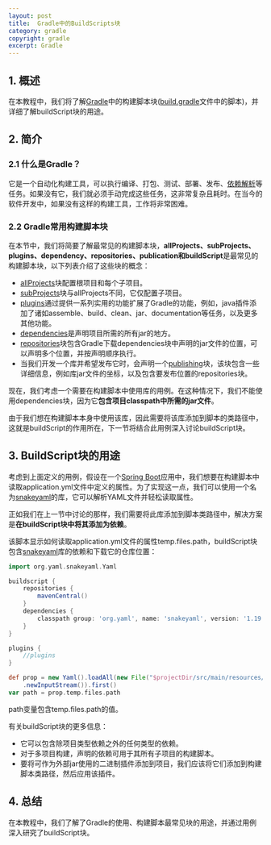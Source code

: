 ```yaml
---
layout: post
title:  Gradle中的BuildScripts块
category: gradle
copyright: gradle
excerpt: Gradle
---
```


## 1. 概述

在本教程中，我们将了解[Gradle](https://www.baeldung.com/gradle)中的构建脚本块([build.gradle](https://www.baeldung.com/gradle-build-settings-properties)文件中的脚本)，并详细了解buildScript块的用途。

## 2. 简介

### 2.1 什么是Gradle？

它是一个自动化构建工具，可以执行编译、打包、测试、部署、发布、[依赖解析](https://www.baeldung.com/gradle)等任务。如果没有它，我们就必须手动完成这些任务，这非常复杂且耗时。在当今的软件开发中，如果没有这样的构建工具，工作将非常困难。

### 2.2 Gradle常用构建脚本块

在本节中，我们将简要了解最常见的构建脚本块，**allProjects、subProjects、plugins、dependency、repositories、publication和buildScript**是最常见的构建脚本块，以下列表介绍了这些块的概念：

- [allProjects](https://docs.gradle.org/current/dsl/org.gradle.api.Project.html#org.gradle.api.Project:allprojects(groovy.lang.Closure))块配置根项目和每个子项目。
- [subProjects](https://docs.gradle.org/current/dsl/org.gradle.api.Project.html#org.gradle.api.Project:subprojects(groovy.lang.Closure))块与allProjects不同，它仅配置子项目。
- [plugins](https://docs.gradle.org/current/userguide/plugins.html)通过提供一系列实用的功能扩展了Gradle的功能，例如，java插件添加了诸如assemble、build、clean、jar、documentation等任务，以及更多其他功能。
- [dependencies](https://www.baeldung.com/gradle-dependency-management)是声明项目所需的所有jar的地方。
- [repositories](https://docs.gradle.org/current/userguide/declaring_repositories.html#header)块包含Gradle下载dependencies块中声明的jar文件的位置，可以声明多个位置，并按声明顺序执行。
- 当我们开发一个库并希望发布它时，会声明一个[publishing](https://docs.gradle.org/current/dsl/org.gradle.api.Project.html#org.gradle.api.Project:publishing(groovy.lang.Closure))块，该块包含一些详细信息，例如库jar文件的坐标，以及包含要发布位置的repositories块。

现在，我们考虑一个需要在构建脚本中使用库的用例。在这种情况下，我们不能使用dependencies块，因为它**包含项目classpath中所需的jar文件**。

由于我们想在构建脚本本身中使用该库，因此需要将该库添加到脚本的类路径中，这就是buildScript的作用所在，下一节将结合此用例深入讨论buildScript块。

## 3. BuildScript块的用途

考虑到上面定义的用例，假设在一个[Spring Boot](https://www.baeldung.com/spring-boot)应用中，我们想要在构建脚本中读取application.yml文件中定义的属性。为了实现这一点，我们可以使用一个名为[snakeyaml](https://www.baeldung.com/java-snake-yaml)的库，它可以解析YAML文件并轻松读取属性。

正如我们在上一节中讨论的那样，我们需要将此库添加到脚本类路径中，解决方案是**在buildScript块中将其添加为依赖**。

该脚本显示如何读取application.yml文件的属性temp.files.path，buildScript块包含[snakeyaml](https://www.baeldung.com/java-snake-yaml)库的依赖和下载它的仓库位置：

```groovy
import org.yaml.snakeyaml.Yaml

buildscript {
    repositories {
        mavenCentral()
    }
    dependencies {
        classpath group: 'org.yaml', name: 'snakeyaml', version: '1.19'
    }
}

plugins {
    //plugins
}

def prop = new Yaml().loadAll(new File("$projectDir/src/main/resources/application.yml")
    .newInputStream()).first()
var path = prop.temp.files.path
```

path变量包含temp.files.path的值。 

有关buildScript块的更多信息：

- 它可以包含除项目类型依赖之外的任何类型的依赖。
- 对于多项目构建，声明的依赖可用于其所有子项目的构建脚本。
- 要将可作为外部jar使用的二进制插件添加到项目，我们应该将它们添加到构建脚本类路径，然后应用该插件。

## 4. 总结

在本教程中，我们了解了Gradle的使用、构建脚本最常见块的用途，并通过用例深入研究了buildScript块。
